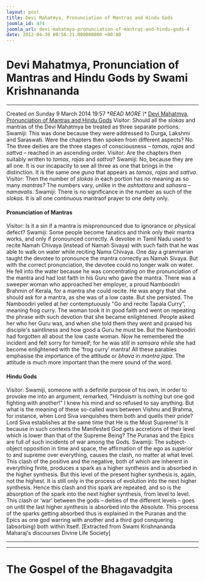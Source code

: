 ```yaml
---
layout: post
title: Devi Mahatmya, Pronunciation of Mantras and Hindu Gods
joomla_id: 474
joomla_url: devi-mahatmya-pronunciation-of-mantras-and-hindu-gods-4
date: 2012-04-30 00:56:21.000000000 +00:00
---
```

# Devi Mahatmya, Pronunciation of Mantras and Hindu Gods by Swami Krishnananda
* * *
Created on Sunday 9 March 2014 19:57
**READ MORE \\\** [Devi Mahatmya, Pronunciation of Mantras and Hindu Gods](http://www.swami-krishnananda.org/disc/disc_131.html)
Visitor: Should all the _slokas_ and mantras of the Devi Mahatmya be treated as three separate portions.
Swamiji: This was done because they were addressed to Durga, Lakshmi and Saraswati. Were the chapters then spoken from different aspects? No. The three deities are the three stages of consciousness – _tamas_, _rajas_ and _sattva_ – reached in an ascending order.
Visitor: Are the chapters then suitably written to _tamas_, _rajas_ and _sattva_?
Swamiji: No, because they are all one. It is our incapacity to see all three as one that brings in the distinction. It is the same one _guna_ that appears as _tamas_, _rajas_ and _sattva_.
Visitor: Then the number of _slokas_ in each portion has no meaning as so many _mantras?_ The numbers vary, unlike in the _ashtottara_ and _sahasra_ – _namavalis_.
Swamiji: There is no significance in the number as such of the _slokas._ It is all one continuous mantraof prayer to one deity only.
#### Pronunciation of Mantras
Visitor: Is it a sin if a mantra is mispronounced due to ignorance or physical defect?
Swamiji: Some people become fanatics and think only their mantra works, and only if pronounced correctly. A devotee in Tamil Nadu used to recite Namah Chivaya (instead of Namah Sivaya) with such faith that he was able to walk on water while reciting Nama Chivaya. One day a grammarian taught the devotee to pronounce the mantra correctly as Namah Sivaya. But with the correct pronunciation, the devotee could no longer walk on water. He fell into the water because he was concentrating on the pronunciation of the mantra and had lost faith in his Guru who gave the mantra. There was a sweeper woman who approached her employer, a proud Namboodiri Brahmin of Kerala, for a mantra she could recite. He was angry that she should ask for a mantra, as she was of a low caste. But she persisted. The Namboodiri yelled at her contemptuously "Go and recite Tapala Curry”, meaning frog curry. The woman took it in good faith and went on repeating the phrase with such devotion that she became enlightened. People asked her who her Guru was, and when she told them they went and praised his disciple's saintliness and how good a Guru he must be. But the Namboodiri had forgotten all about the low caste woman. Now he remembered the incident and felt sorry for himself; for he was still in _samsara_ while she had become enlightened with the 'frog curry' mantra! All these parables emphasise the importance of the attitude or _bhava_ in _mantra japa_. The attitude is much more important than the mere sound of the word.
#### Hindu Gods
Visitor: Swamiji, someone with a definite purpose of his own, in order to provoke me into an argument, remarked, "Hinduism is nothing but one god fighting with another!" I knew his mind and so refused to say anything. But what is the meaning of these so-called wars between Vishnu and Brahma, for instance, when Lord Siva vanquishes them both and quells their pride? Lord Siva establishes at the same time that He is the Most Supreme! Is it because in such contexts the Manifested God gets accretions of their level which is lower than that of the Supreme Being? The Puranas and the Epics are full of such incidents of war among the Gods.
Swamiji: The subject-object opposition in time and space, the affirmation of the ego as superior to and supreme over everything, causes the clash, no matter at what level. This clash of the positive and the negative, both of which are inherent in everything finite, produces a spark as a higher synthesis and is absorbed in the higher synthesis. But this level of the present higher synthesis is, again, not the highest. It is still only in the process of evolution into the next higher synthesis. Hence this clash and this spark are repeated, and so is the absorption of the spark into the next higher synthesis, from level to level. This clash or ‘war’ between the gods – deities of the different levels – goes on until the last higher synthesis is absorbed into the Absolute. This process of the sparks getting absorbed thus is explained in the Puranas and the Epics as one god warring with another and a third god conquering (absorbing) both within Itself.
[Extracted from Swami Krishnananda Maharaj's discourses Divine Life Society]
* * *
* * *
# The Gospel of the Bhagavadgita
